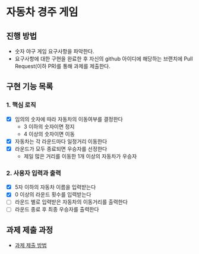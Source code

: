 # 자동차 경주 게임
## 진행 방법
* 숫자 야구 게임 요구사항을 파악한다.
* 요구사항에 대한 구현을 완료한 후 자신의 github 아이디에 해당하는 브랜치에 Pull Request(이하 PR)를 통해 과제를 제출한다.

## 구현 기능 목록

### 1. 핵심 로직
- [x] 임의의 숫자에 따라 자동차의 이동여부를 결정한다
    - 3 이하의 숫자이면 정지 
    - 4 이상의 숫자이면 이동
- [x] 자동차는 각 라운드마다 일정거리 이동한다
- [x] 라운드가 모두 종료되면 우승자를 선정한다
    - 제일 많은 거리를 이동한 1개 이상의 자동차가 우승자

### 2. 사용자 입력과 출력
- [x] 5자 이하의 자동차 이름을 입력받는다
- [x] 0 이상의 라운드 횟수를 입력받는다
- [ ] 라운드 별로 입력받은 자동차의 이동거리를 출력한다
- [ ] 라운드 종료 후 최종 우승자를 출력한다

## 과제 제출 과정
* [과제 제출 방법](https://github.com/next-step/nextstep-docs/tree/master/precourse)
